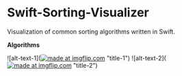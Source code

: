 # Swift-Sorting-Visualizer

Visualization of common sorting algorithms written in Swift.

**Algorithms**

![alt-text-1](<a href="https://imgflip.com/gif/3j0chh"><img src="https://i.imgflip.com/3j0chh.gif" title="made at imgflip.com"/></a> "title-1") ![alt-text-2](<a href="https://imgflip.com/gif/3j0chh"><img src="https://i.imgflip.com/3j0chh.gif" title="made at imgflip.com"/></a> "title-2")


